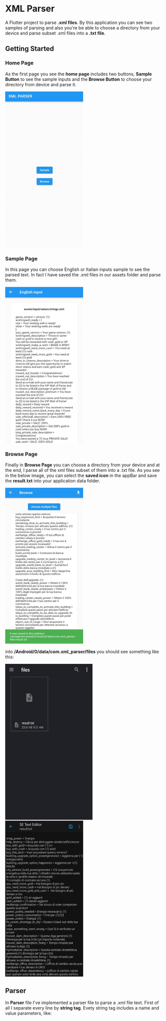 
# XML Parser  

A Flutter project to parse **.xml files**. By this application you can see two samples of parsing and also you're be able to choose a directory from your device and parse subset .xml files into a **.txt file**.
  
## Getting Started  
  
### Home Page
As the first page you see the **home page** includes two buttons, **Sample Button** to see the sample inputs and the **Browse Button** to choose your directory from device and parse it.

<img src="https://github.com/MahdiGharooni/taskimages/blob/main/xml1.jpeg?raw=true"  width="250" height="500">


### Sample Page
In this page you can choose English or Italian inputs sample to see the parsed text. In fact I have saved the .xml files in our assets folder and parse them.

<img src="https://github.com/MahdiGharooni/taskimages/blob/main/xml2.jpeg?raw=true"  width="250" height="500">


### Browse Page
Finally in **Browse Page** you can choose a directory from your device and at the end, I parse all of the xml files subset of them into a .txt file. As you see in the below image, you can select the **saved icon** in the appBar and save the **result.txt** into your application data folder.


<img src="https://github.com/MahdiGharooni/taskimages/blob/main/xml3.jpeg?raw=true"  width="250" height="500">

into **/Android/0/data/com.xml_parser/files** you should see something like this:

<img src="https://github.com/MahdiGharooni/taskimages/blob/main/xml4.jpeg?raw=true"  width="280" height="500">  <img src="https://github.com/MahdiGharooni/taskimages/blob/main/xml5.jpeg?raw=true"  width="250" height="500">



## Parser
In **Parser** file I've implemented a parser file to parse a .xml file text. First of all I separate every line by **string tag**. Evety string tag includes a name and value parameters, like:

 